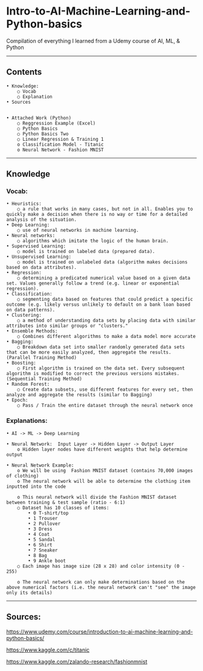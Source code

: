 # Intro-to-AI-Machine-Learning-and-Python-basics
Compilation of everything I learned from a Udemy course of AI, ML, &amp; Python
_________
## Contents

	• Knowledge:
		○ Vocab
		○ Explanation
	• Sources
	
	
	• Attached Work (Python)
		○ Reggression Example (Excel)
		○ Python Basics
		○ Python Basics Two
		○ Linear Regression & Training 1
		o Classification Model - Titanic
		o Neural Network - Fashion MNIST

_________
## Knowledge

### Vocab:
	• Heuristics:
		○ a rule that works in many cases, but not in all. Enables you to quickly make a decision when there is no way or time for a detailed analysis of the situation.
	• Deep Learning:
		○ use of neural networks in machine learning.
	• Neural networks:
		○ algorithms which imitate the logic of the human brain.
	• Supervised Learning:
		○ model is trained on labeled data (prepared data).
	• Unsupervised Learning:
		○ model is trained on unlabeled data (algorithm makes decisions based on data attributes).
	• Regression:
		○ determining a predicated numerical value based on a given data set. Values generally follow a trend (e.g. linear or exponential regression).
	• Classification:
		○ segmenting data based on features that could predict a specific outcome (e.g. likely versus unlikely to default on a bank loan based on data patterns).
	• Clustering:
		○ a method of understanding data sets by placing data with similar attributes into similar groups or "clusters."
	• Ensemble Methods:
		○ Combines different algorithms to make a data model more accurate
	• Bagging:
		○ Breakdown data set into smaller randomly generated data sets that can be more easily analyzed, then aggregate the results. (Parallel Training Method)
	• Boosting:
		○ First algorithm is trained on the data set. Every subsequent algorithm is modified to correct the previous versions mistakes. (Sequential Training Method)
	• Random Forest:
		○ Create data subsets, use different features for every set, then analyze and aggregate the results (similar to Bagging)
	• Epoch:
		○ Pass / Train the entire dataset through the neural network once

### Explanations:
	• AI -> ML -> Deep Learning
	
	• Neural Network:  Input Layer -> Hidden Layer -> Output Layer
		o Hidden layer nodes have different weights that help determine output
		
	• Neural Network Example:
		o We will be using  Fashion MNIST dataset (contains 70,000 images of clothing)
		o The neural network will be able to determine the clothing item inputted into the code
			
		o This neural network will divide the Fashion MNIST dataset between training & test sample (ratio - 6:1)
		○ Dataset has 10 classes of items:
			• 0 T-shirt/top
			• 1 Trouser
			• 2 Pullover
			• 3 Dress
			• 4 Coat
			• 5 Sandal
			• 6 Shirt
			• 7 Sneaker
			• 8 Bag
			• 9 Ankle boot
		○ Each image has image size (28 x 28) and color intensity (0 - 255)
		
		o The neural network can only make determinations based on the above numerical factors (i.e. the neural network can't "see" the image only its details)



___________
## Sources:

https://www.udemy.com/course/introduction-to-ai-machine-learning-and-python-basics/

https://www.kaggle.com/c/titanic

https://www.kaggle.com/zalando-research/fashionmnist
